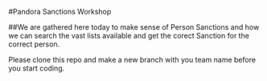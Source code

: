 #Pandora Sanctions Workshop

##We are gathered here today to make sense of Person Sanctions and how we can search the vast lists available and get the corect Sanction for the correct person.

Please clone this repo and make a new branch with you team name before you start coding.